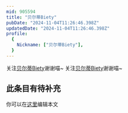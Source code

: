 ```yaml
---
mid: 905594
title: "贝尔蒂Biety"
pubDate: "2024-11-04T11:26:46.398Z"
updatedDate: "2024-11-04T11:26:46.398Z"
profile:
  {
    Nickname: ["贝尔蒂Biety"],
  }
---
```


关注[贝尔蒂Biety](https://space.bilibili.com/905594)谢谢喵~ 关注[贝尔蒂Biety](https://space.bilibili.com/905594)谢谢喵~

## 此条目有待补充
你可以在[这里](https://github.com/Yuhanawa/VTuber.ICU/edit/master/src/content/v/贝尔蒂Biety/index.md)编辑本文
